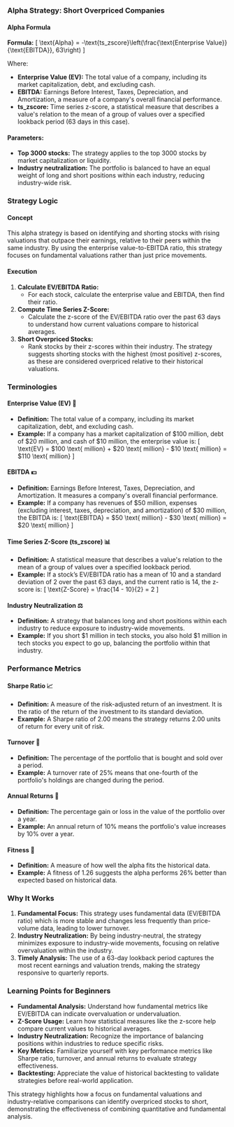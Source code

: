 ### Alpha Strategy: Short Overpriced Companies

#### Alpha Formula
**Formula:**
\[ \text{Alpha} = -\text{ts\_zscore}\left(\frac{\text{Enterprise Value}}{\text{EBITDA}}, 63\right) \]

Where:
- **Enterprise Value (EV):** The total value of a company, including its market capitalization, debt, and excluding cash.
- **EBITDA:** Earnings Before Interest, Taxes, Depreciation, and Amortization, a measure of a company's overall financial performance.
- **ts_zscore:** Time series z-score, a statistical measure that describes a value's relation to the mean of a group of values over a specified lookback period (63 days in this case).

#### Parameters:
- **Top 3000 stocks:** The strategy applies to the top 3000 stocks by market capitalization or liquidity.
- **Industry neutralization:** The portfolio is balanced to have an equal weight of long and short positions within each industry, reducing industry-wide risk.

### Strategy Logic

#### Concept
This alpha strategy is based on identifying and shorting stocks with rising valuations that outpace their earnings, relative to their peers within the same industry. By using the enterprise value-to-EBITDA ratio, this strategy focuses on fundamental valuations rather than just price movements.

#### Execution
1. **Calculate EV/EBITDA Ratio:**
   - For each stock, calculate the enterprise value and EBITDA, then find their ratio.
2. **Compute Time Series Z-Score:**
   - Calculate the z-score of the EV/EBITDA ratio over the past 63 days to understand how current valuations compare to historical averages.
3. **Short Overpriced Stocks:**
   - Rank stocks by their z-scores within their industry. The strategy suggests shorting stocks with the highest (most positive) z-scores, as these are considered overpriced relative to their historical valuations.

### Terminologies

#### Enterprise Value (EV) 💼
- **Definition:** The total value of a company, including its market capitalization, debt, and excluding cash.
- **Example:** If a company has a market capitalization of $100 million, debt of $20 million, and cash of $10 million, the enterprise value is:
  \[ \text{EV} = \$100 \text{ million} + \$20 \text{ million} - \$10 \text{ million} = \$110 \text{ million} \]

#### EBITDA 💵
- **Definition:** Earnings Before Interest, Taxes, Depreciation, and Amortization. It measures a company's overall financial performance.
- **Example:** If a company has revenues of $50 million, expenses (excluding interest, taxes, depreciation, and amortization) of $30 million, the EBITDA is:
  \[ \text{EBITDA} = \$50 \text{ million} - \$30 \text{ million} = \$20 \text{ million} \]

#### Time Series Z-Score (ts_zscore) 📊
- **Definition:** A statistical measure that describes a value's relation to the mean of a group of values over a specified lookback period.
- **Example:** If a stock’s EV/EBITDA ratio has a mean of 10 and a standard deviation of 2 over the past 63 days, and the current ratio is 14, the z-score is:
  \[ \text{Z-Score} = \frac{14 - 10}{2} = 2 \]

#### Industry Neutralization ⚖️
- **Definition:** A strategy that balances long and short positions within each industry to reduce exposure to industry-wide movements.
- **Example:** If you short $1 million in tech stocks, you also hold $1 million in tech stocks you expect to go up, balancing the portfolio within that industry.

### Performance Metrics

#### Sharpe Ratio 📈
- **Definition:** A measure of the risk-adjusted return of an investment. It is the ratio of the return of the investment to its standard deviation.
- **Example:** A Sharpe ratio of 2.00 means the strategy returns 2.00 units of return for every unit of risk.

#### Turnover 🔄
- **Definition:** The percentage of the portfolio that is bought and sold over a period.
- **Example:** A turnover rate of 25% means that one-fourth of the portfolio's holdings are changed during the period.

#### Annual Returns 📅
- **Definition:** The percentage gain or loss in the value of the portfolio over a year.
- **Example:** An annual return of 10% means the portfolio's value increases by 10% over a year.

#### Fitness 💪
- **Definition:** A measure of how well the alpha fits the historical data.
- **Example:** A fitness of 1.26 suggests the alpha performs 26% better than expected based on historical data.

### Why It Works
1. **Fundamental Focus:** This strategy uses fundamental data (EV/EBITDA ratio) which is more stable and changes less frequently than price-volume data, leading to lower turnover.
2. **Industry Neutralization:** By being industry-neutral, the strategy minimizes exposure to industry-wide movements, focusing on relative overvaluation within the industry.
3. **Timely Analysis:** The use of a 63-day lookback period captures the most recent earnings and valuation trends, making the strategy responsive to quarterly reports.

### Learning Points for Beginners
- **Fundamental Analysis:** Understand how fundamental metrics like EV/EBITDA can indicate overvaluation or undervaluation.
- **Z-Score Usage:** Learn how statistical measures like the z-score help compare current values to historical averages.
- **Industry Neutralization:** Recognize the importance of balancing positions within industries to reduce specific risks.
- **Key Metrics:** Familiarize yourself with key performance metrics like Sharpe ratio, turnover, and annual returns to evaluate strategy effectiveness.
- **Backtesting:** Appreciate the value of historical backtesting to validate strategies before real-world application.

This strategy highlights how a focus on fundamental valuations and industry-relative comparisons can identify overpriced stocks to short, demonstrating the effectiveness of combining quantitative and fundamental analysis.
